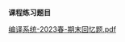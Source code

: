 **课程练习题目**

[编译系统-2023春-期末回忆题.pdf](https://gh.hitcs.cc/https://raw.githubusercontent.com/HIT-OpenCS/CS_Courses/main/公共课程/编译系统/课程练习题目/编译系统-2023春-期末回忆题.pdf)

